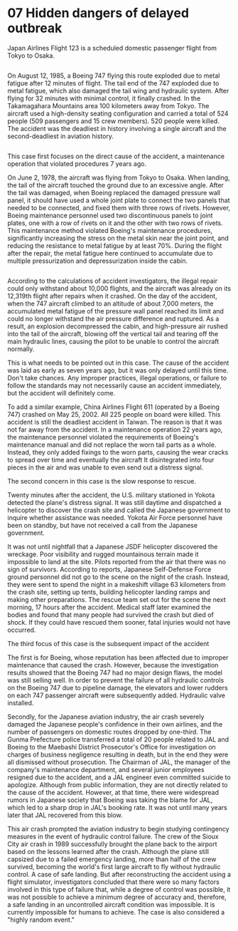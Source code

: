 # 07 Hidden dangers of delayed outbreak

Japan Airlines Flight 123 is a scheduled domestic passenger flight from Tokyo to Osaka.

<figure><img src="https://zengyi-wei.gitbook.io/~gitbook/image?url=https%3A%2F%2Fgithub.com%2Fuser-attachments%2Fassets%2F7f5f5b72-5447-4bcc-928a-978cc16e22a4&#x26;width=768&#x26;dpr=4&#x26;quality=100&#x26;sign=ae1a5cef&#x26;sv=1" alt=""><figcaption></figcaption></figure>

On August 12, 1985, a Boeing 747 flying this route exploded due to metal fatigue after 12 minutes of flight. The tail end of the 747 exploded due to metal fatigue, which also damaged the tail wing and hydraulic system. After flying for 32 minutes with minimal control, it finally crashed. In the Takamagahara Mountains area 100 kilometers away from Tokyo. The aircraft used a high-density seating configuration and carried a total of 524 people (509 passengers and 15 crew members). 520 people were killed. The accident was the deadliest in history involving a single aircraft and the second-deadliest in aviation history.

<figure><img src="https://zengyi-wei.gitbook.io/~gitbook/image?url=https%3A%2F%2Fgithub.com%2Fuser-attachments%2Fassets%2Fa6d1fc06-2020-4a00-b3cb-25cc88427ff8&#x26;width=768&#x26;dpr=4&#x26;quality=100&#x26;sign=a091be66&#x26;sv=1" alt=""><figcaption></figcaption></figure>

This case first focuses on the direct cause of the accident, a maintenance operation that violated procedures 7 years ago.



On June 2, 1978, the aircraft was flying from Tokyo to Osaka. When landing, the tail of the aircraft touched the ground due to an excessive angle. After the tail was damaged, when Boeing replaced the damaged pressure wall panel, it should have used a whole joint plate to connect the two panels that needed to be connected, and fixed them with three rows of rivets. However, Boeing maintenance personnel used two discontinuous panels to joint plates, one with a row of rivets on it and the other with two rows of rivets. This maintenance method violated Boeing's maintenance procedures, significantly increasing the stress on the metal skin near the joint point, and reducing the resistance to metal fatigue by at least 70%. During the flight after the repair, the metal fatigue here continued to accumulate due to multiple pressurization and depressurization inside the cabin.

<figure><img src="https://zengyi-wei.gitbook.io/~gitbook/image?url=https%3A%2F%2Fgithub.com%2Fuser-attachments%2Fassets%2Ff2ea2bfa-316d-4895-a6aa-cf70a7883a76&#x26;width=768&#x26;dpr=4&#x26;quality=100&#x26;sign=8f680001&#x26;sv=1" alt=""><figcaption></figcaption></figure>

According to the calculations of accident investigators, the illegal repair could only withstand about 10,000 flights, and the aircraft was already on its 12,319th flight after repairs when it crashed. On the day of the accident, when the 747 aircraft climbed to an altitude of about 7,000 meters, the accumulated metal fatigue of the pressure wall panel reached its limit and could no longer withstand the air pressure difference and ruptured. As a result, an explosion decompressed the cabin, and high-pressure air rushed into the tail of the aircraft, blowing off the vertical tail and tearing off the main hydraulic lines, causing the pilot to be unable to control the aircraft normally.



This is what needs to be pointed out in this case. The cause of the accident was laid as early as seven years ago, but it was only delayed until this time. Don't take chances. Any improper practices, illegal operations, or failure to follow the standards may not necessarily cause an accident immediately, but the accident will definitely come.



To add a similar example, China Airlines Flight 611 (operated by a Boeing 747) crashed on May 25, 2002. All 225 people on board were killed. This accident is still the deadliest accident in Taiwan. The reason is that it was not far away from the accident. In a maintenance operation 22 years ago, the maintenance personnel violated the requirements of Boeing's maintenance manual and did not replace the worn tail parts as a whole. Instead, they only added fixings to the worn parts, causing the wear cracks to spread over time and eventually the aircraft It disintegrated into four pieces in the air and was unable to even send out a distress signal.



The second concern in this case is the slow response to rescue.



Twenty minutes after the accident, the U.S. military stationed in Yokota detected the plane's distress signal. It was still daytime and dispatched a helicopter to discover the crash site and called the Japanese government to inquire whether assistance was needed. Yokota Air Force personnel have been on standby, but have not received a call from the Japanese government.



It was not until nightfall that a Japanese JSDF helicopter discovered the wreckage. Poor visibility and rugged mountainous terrain made it impossible to land at the site. Pilots reported from the air that there was no sign of survivors. According to reports, Japanese Self-Defense Force ground personnel did not go to the scene on the night of the crash. Instead, they were sent to spend the night in a makeshift village 63 kilometers from the crash site, setting up tents, building helicopter landing ramps and making other preparations. The rescue team set out for the scene the next morning, 17 hours after the accident. Medical staff later examined the bodies and found that many people had survived the crash but died of shock. If they could have rescued them sooner, fatal injuries would not have occurred.



The third focus of this case is the subsequent impact of the accident



The first is for Boeing, whose reputation has been affected due to improper maintenance that caused the crash. However, because the investigation results showed that the Boeing 747 had no major design flaws, the model was still selling well. In order to prevent the failure of all hydraulic controls on the Boeing 747 due to pipeline damage, the elevators and lower rudders on each 747 passenger aircraft were subsequently added. Hydraulic valve installed.



Secondly, for the Japanese aviation industry, the air crash severely damaged the Japanese people's confidence in their own airlines, and the number of passengers on domestic routes dropped by one-third. The Gunma Prefecture police transferred a total of 20 people related to JAL and Boeing to the Maebashi District Prosecutor's Office for investigation on charges of business negligence resulting in death, but in the end they were all dismissed without prosecution. The Chairman of JAL, the manager of the company's maintenance department, and several junior employees resigned due to the accident, and a JAL engineer even committed suicide to apologize. Although from public information, they are not directly related to the cause of the accident. However, at that time, there were widespread rumors in Japanese society that Boeing was taking the blame for JAL, which led to a sharp drop in JAL's booking rate. It was not until many years later that JAL recovered from this blow.



This air crash prompted the aviation industry to begin studying contingency measures in the event of hydraulic control failure. The crew of the Sioux City air crash in 1989 successfully brought the plane back to the airport based on the lessons learned after the crash. Although the plane still capsized due to a failed emergency landing, more than half of the crew survived, becoming the world's first large aircraft to fly without hydraulic control. A case of safe landing. But after reconstructing the accident using a flight simulator, investigators concluded that there were so many factors involved in this type of failure that, while a degree of control was possible, it was not possible to achieve a minimum degree of accuracy and, therefore, a safe landing in an uncontrolled aircraft condition was impossible. It is currently impossible for humans to achieve. The case is also considered a "highly random event."
